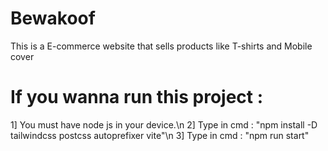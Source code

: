 # Bewakoof
This is a E-commerce website that sells products like T-shirts and Mobile cover

# If you wanna run this project :
1] You must have node js in your device.\n
2] Type in cmd : "npm install -D tailwindcss postcss autoprefixer vite"\n
3] Type in cmd : "npm run start"
